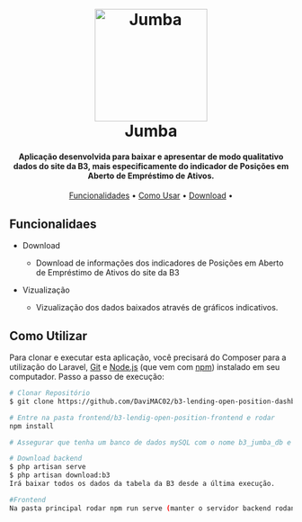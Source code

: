 
<h1 align="center">
  <br>
  <a href="https://jumba.com.br/mapa"><img src="https://jumba.com.br/images/logo2.png" alt="Jumba" width="200"></a>
  <br>
  Jumba
  <br>
</h1>

<h4 align="center">Aplicação desenvolvida para baixar e apresentar de modo qualitativo dados do site da B3, mais especificamente do indicador de Posições em Aberto de Empréstimo de Ativos.</h4>


<p align="center">
  <a href="#key-features">Funcionalidades</a> •
  <a href="#how-to-use">Como Usar</a> •
  <a href="#download">Download</a> •
</p>


## Funcionalidaes

* Download
  - Download de informações dos indicadores de Posições em Aberto de Empréstimo de Ativos do site da B3

* Vizualização
  - Vizualização dos dados baixados através de gráficos indicativos.


## Como Utilizar

Para clonar e executar esta aplicação, você precisará do Composer para a utilização do Laravel, [Git](https://git-scm.com) e [Node.js](https://nodejs.org/en/download/) (que vem com [ npm](http://npmjs.com)) instalado em seu computador. Passo a passo de execução:

```bash
# Clonar Repositório
$ git clone https://github.com/DaviMAC02/b3-lending-open-position-dashboard.git

# Entre na pasta frontend/b3-lendig-open-position-frontend e rodar
npm install

# Assegurar que tenha um banco de dados mySQL com o nome b3_jumba_db e seu respectivo servidor rodando

# Download backend
$ php artisan serve
$ php artisan download:b3
Irá baixar todos os dados da tabela da B3 desde a última execução.

#Frontend
Na pasta principal rodar npm run serve (manter o servidor backend rodando)

